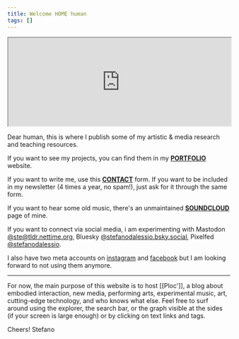 ```yaml
---
title: Welcome HOME human
tags: []
---
```

<iframe width="100%" height="200" src="https://stefanodalessio.github.io/cablesHomeRender"></iframe>

Dear human,
this is where I publish some of my artistic & media research and teaching resources.

If you want to see my projects, you can find them in my [**PORTFOLIO**](https://cargocollective.com/stefanodalessio) website.

If you want to write me, use this [**CONTACT**](https://cargocollective.com/stefanodalessio/CONTACT) form.
If you want to be included in my newsletter (4 times a year, no spam!), just ask for it through the same form.

If you want to hear some old music, there's an unmaintained **[SOUNDCLOUD](https://soundcloud.com/stefanodalessio)** page of mine.

If you want to connect via social media, i am experimenting with Mastodon [@ste@tldr.nettime.org](https://%40ste@tldr.nettime.org), Bluesky [@stefanodalessio.bsky.social](https://bsky.app/profile/stefanodalessio.bsky.social), Pixelfed [@stefanodalessio](https://pixelfed.social/stefanodalessio).

I also have two meta accounts on [instagram](https://www.instagram.com/stfndlss/) and [facebook](https://www.facebook.com/stedalessio) but I am looking forward to not using them anymore.

---
For now, the main purpose of this website is to host [[Ploc']], a blog about embodied interaction, new media, performing arts, experimental music, art, cutting-edge technology, and who knows what else.
Feel free to surf around using the explorer, the search bar, or the graph visible at the sides (if your screen is large enough) or by clicking on text links and tags.

Cheers!
Stefano


